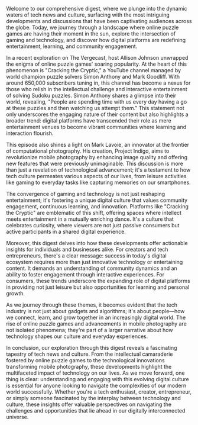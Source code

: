 Welcome to our comprehensive digest, where we plunge into the dynamic waters of tech news and culture, surfacing with the most intriguing developments and discussions that have been captivating audiences across the globe. Today, we journey through a landscape where online puzzle games are having their moment in the sun, explore the intersection of gaming and technology, and discover how digital platforms are redefining entertainment, learning, and community engagement.

In a recent exploration on The Vergecast, host Allison Johnson unwrapped the enigma of online puzzle games' soaring popularity. At the heart of this phenomenon is "Cracking the Cryptic," a YouTube channel managed by world champion puzzle solvers Simon Anthony and Mark Goodliff. With around 650,000 subscribers tuning in, this channel has become a nexus for those who relish in the intellectual challenge and interactive entertainment of solving Sudoku puzzles. Simon Anthony shares a glimpse into their world, revealing, "People are spending time with us every day having a go at these puzzles and then watching us attempt them." This statement not only underscores the engaging nature of their content but also highlights a broader trend: digital platforms have transcended their role as mere entertainment venues to become vibrant communities where learning and interaction flourish.

This episode also shines a light on Mark Lavoie, an innovator at the frontier of computational photography. His creation, Project Indigo, aims to revolutionize mobile photography by enhancing image quality and offering new features that were previously unimaginable. This discussion is more than just a revelation of technological advancement; it's a testament to how tech culture permeates various aspects of our lives, from leisure activities like gaming to everyday tasks like capturing memories on our smartphones.

The convergence of gaming and technology is not just reshaping entertainment; it's fostering a unique digital culture that values community engagement, continuous learning, and innovation. Platforms like "Cracking the Cryptic" are emblematic of this shift, offering spaces where intellect meets entertainment in a mutually enriching dance. It's a culture that celebrates curiosity, where viewers are not just passive consumers but active participants in a shared digital experience.

Moreover, this digest delves into how these developments offer actionable insights for individuals and businesses alike. For creators and tech entrepreneurs, there's a clear message: success in today's digital ecosystem requires more than just innovative technology or entertaining content. It demands an understanding of community dynamics and an ability to foster engagement through interactive experiences. For consumers, these trends underscore the expanding role of digital platforms in providing not just leisure but also opportunities for learning and personal growth.

As we journey through these themes, it becomes evident that the tech industry is not just about gadgets and algorithms; it's about people—how we connect, learn, and grow together in an increasingly digital world. The rise of online puzzle games and advancements in mobile photography are not isolated phenomena; they're part of a larger narrative about how technology shapes our culture and everyday experiences.

In conclusion, our exploration through this digest reveals a fascinating tapestry of tech news and culture. From the intellectual camaraderie fostered by online puzzle games to the technological innovations transforming mobile photography, these developments highlight the multifaceted impact of technology on our lives. As we move forward, one thing is clear: understanding and engaging with this evolving digital culture is essential for anyone looking to navigate the complexities of our modern world successfully. Whether you're a tech enthusiast, creator, entrepreneur, or simply someone fascinated by the interplay between technology and culture, these insights offer valuable perspectives on navigating the challenges and opportunities that lie ahead in our digitally interconnected universe.
